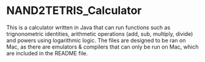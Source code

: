 # NAND2TETRIS_Calculator
This is a calculator written in Java that can run functions such as trignonometric identities, arithmetic operations (add, sub, multiply, divide) and powers using logarithmic logic. The files are designed to be ran on Mac, as there are emulators &amp; compilers that can only be run on Mac, which are included in the README file.
